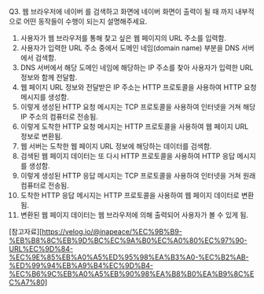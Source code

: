 Q3. 웹 브라우저에 네이버 를 검색하고 화면에 네이버 화면이 출력이 될 때 까지 내부적으로 어떤 동작들이 수행이 되는지 설명해주세요.

1. 사용자가 웹 브라우저를 통해 찾고 싶은 웹 페이지의 URL 주소를 입력함.
2. 사용자가 입력한 URL 주소 중에서 도메인 네임(domain name) 부분을 DNS 서버에서 검색함.
3. DNS 서버에서 해당 도메인 네임에 해당하는 IP 주소를 찾아 사용자가 입력한 URL 정보와 함께 전달함.
4. 웹 페이지 URL 정보와 전달받은 IP 주소는 HTTP 프로토콜을 사용하여 HTTP 요청 메시지를 생성함.
5. 이렇게 생성된 HTTP 요청 메시지는 TCP 프로토콜을 사용하여 인터넷을 거쳐 해당 IP 주소의 컴퓨터로 전송됨.
6. 이렇게 도착한 HTTP 요청 메시지는 HTTP 프로토콜을 사용하여 웹 페이지 URL 정보로 변환됨.
7. 웹 서버는 도착한 웹 페이지 URL 정보에 해당하는 데이터를 검색함.
8. 검색된 웹 페이지 데이터는 또 다시 HTTP 프로토콜을 사용하여 HTTP 응답 메시지를 생성함.
9. 이렇게 생성된 HTTP 응답 메시지는 TCP 프로토콜을 사용하여 인터넷을 거쳐 원래 컴퓨터로 전송됨.
10. 도착한 HTTP 응답 메시지는 HTTP 프로토콜을 사용하여 웹 페이지 데이터로 변환됨.
11. 변환된 웹 페이지 데이터는 웹 브라우저에 의해 출력되어 사용자가 볼 수 있게 됨.

[참고자료][https://velog.io/@inapeace/%EC%9B%B9-%EB%B8%8C%EB%9D%BC%EC%9A%B0%EC%A0%80%EC%97%90-URL%EC%9D%84-%EC%9E%85%EB%A0%A5%ED%95%98%EA%B3%A0-%EC%B2%AB-%ED%99%94%EB%A9%B4%EC%9D%B4-%EC%B6%9C%EB%A0%A5%EB%90%98%EA%B8%B0%EA%B9%8C%EC%A7%80]
